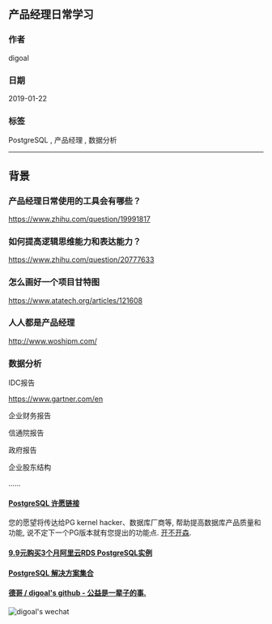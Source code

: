 ## 产品经理日常学习  
                          
### 作者                          
digoal                          
                          
### 日期                          
2019-01-22                          
                          
### 标签                          
PostgreSQL , 产品经理 , 数据分析   
                      
----                    
                      
## 背景      
      
### 产品经理日常使用的工具会有哪些？  
  
https://www.zhihu.com/question/19991817  
  
### 如何提高逻辑思维能力和表达能力？  
  
https://www.zhihu.com/question/20777633  
  
### 怎么画好一个项目甘特图  
  
https://www.atatech.org/articles/121608  
  
### 人人都是产品经理  
  
http://www.woshipm.com/  
  
### 数据分析
IDC报告  
  
https://www.gartner.com/en  
  
企业财务报告   
  
信通院报告  
  
政府报告   
  
企业股东结构     
  
......   
    
  
  
  
  
  
  
  
  
  
  
  
  
  
  
  
  
  
  
  
  
  
  
  
  
  
  
  
  
  
  
  
  
  
  
  
  
  
  
  
  
  
  
  
  
  
  
  
  
  
  
  
  
  
  
  
  
  
  
  
#### [PostgreSQL 许愿链接](https://github.com/digoal/blog/issues/76 "269ac3d1c492e938c0191101c7238216")
您的愿望将传达给PG kernel hacker、数据库厂商等, 帮助提高数据库产品质量和功能, 说不定下一个PG版本就有您提出的功能点. [开不开森](https://github.com/digoal/blog/issues/76 "269ac3d1c492e938c0191101c7238216").  
  
  
#### [9.9元购买3个月阿里云RDS PostgreSQL实例](https://www.aliyun.com/database/postgresqlactivity "57258f76c37864c6e6d23383d05714ea")
  
  
#### [PostgreSQL 解决方案集合](https://yq.aliyun.com/topic/118 "40cff096e9ed7122c512b35d8561d9c8")
  
  
#### [德哥 / digoal's github - 公益是一辈子的事.](https://github.com/digoal/blog/blob/master/README.md "22709685feb7cab07d30f30387f0a9ae")
  
  
![digoal's wechat](../pic/digoal_weixin.jpg "f7ad92eeba24523fd47a6e1a0e691b59")
  
